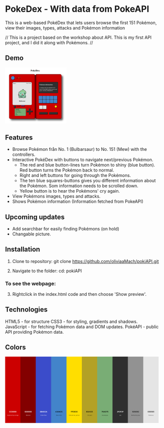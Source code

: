 # PokeDex - With data from PokeAPI
This is a web-based PokéDex that lets users browse the first 151 Pokémon, view their images, types, attacks and Pokémon information 

// This is a project based on the workshop about API. This is my first API project, and I did it along with Pokémons. //


## Demo

<img src="/imgs/pokedex.png" width="200px">


## Features 

- Browse Pokémon från No. 1 (Bulbarsaur) to No. 151 (Mew) with the controllers.
- Interactive PokéDex with buttons to navigate next/previous Pokémon.
  - The red and blue button-lines turn Pokémon to shiny (blue button). Red button turns the Pokémon back to normal.
  - Right and left buttons for going through the Pokémons.
  - The ten blue squares-buttons gives you different information about the Pokémon. Som information needs to be scrolled down.
  - Yellow button is to hear the Pokémons' cry again.
- View Pokémons images, types and attacks. 
- Shows Pokémon information (Information fetched from PokeAPI)

## Upcoming updates
- Add searchbar for easily finding Pokémons (on hold)
- Changable picture.


## Installation
1. Clone to repository:
    git clone https://github.com/oliviaaMach/pokiAPI.git

2. Navigate to the folder:
    cd: pokiAPI

### To see the webpage: 

3. Rightclick in the index.html code and then choose 'Show preview'.


## Technologies 
HTML5 - for structure
CSS3 - for styling, gradients and shadows.
JavaScript - for fetching Pokémon data and DOM updates.
PokéAPI - public API providing Pokémon data.

## Colors 

<img src="/imgs/pokeapi_colors.png" width="500px">
